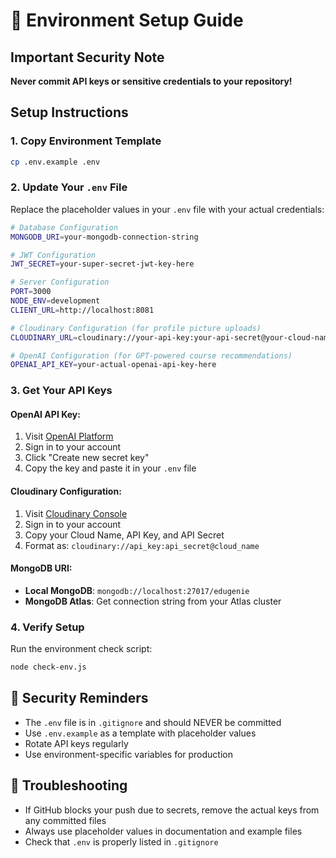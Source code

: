 # 🔐 Environment Setup Guide

## Important Security Note
**Never commit API keys or sensitive credentials to your repository!**

## Setup Instructions

### 1. Copy Environment Template
```bash
cp .env.example .env
```

### 2. Update Your `.env` File
Replace the placeholder values in your `.env` file with your actual credentials:

```bash
# Database Configuration
MONGODB_URI=your-mongodb-connection-string

# JWT Configuration  
JWT_SECRET=your-super-secret-jwt-key-here

# Server Configuration
PORT=3000
NODE_ENV=development
CLIENT_URL=http://localhost:8081

# Cloudinary Configuration (for profile picture uploads)
CLOUDINARY_URL=cloudinary://your-api-key:your-api-secret@your-cloud-name

# OpenAI Configuration (for GPT-powered course recommendations)
OPENAI_API_KEY=your-actual-openai-api-key-here
```

### 3. Get Your API Keys

#### OpenAI API Key:
1. Visit [OpenAI Platform](https://platform.openai.com/account/api-keys)
2. Sign in to your account
3. Click "Create new secret key"
4. Copy the key and paste it in your `.env` file

#### Cloudinary Configuration:
1. Visit [Cloudinary Console](https://cloudinary.com/console)
2. Sign in to your account
3. Copy your Cloud Name, API Key, and API Secret
4. Format as: `cloudinary://api_key:api_secret@cloud_name`

#### MongoDB URI:
- **Local MongoDB**: `mongodb://localhost:27017/edugenie`
- **MongoDB Atlas**: Get connection string from your Atlas cluster

### 4. Verify Setup
Run the environment check script:
```bash
node check-env.js
```

## 🚨 Security Reminders
- The `.env` file is in `.gitignore` and should NEVER be committed
- Use `.env.example` as a template with placeholder values
- Rotate API keys regularly
- Use environment-specific variables for production

## 🔧 Troubleshooting
- If GitHub blocks your push due to secrets, remove the actual keys from any committed files
- Always use placeholder values in documentation and example files
- Check that `.env` is properly listed in `.gitignore`

